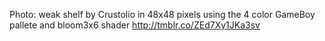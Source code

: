 Photo: weak shelf by Crustolio in 48x48 pixels using the 4 color GameBoy pallete and bloom3x6 shader http://tmblr.co/ZEd7Xy1JKa3sv